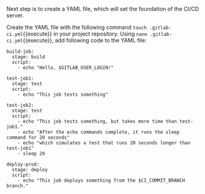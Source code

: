 

Next step is to create a YAML file, which will set the foundation of the CI/CD server. 


Create the YAML file with the following command `touch .gitlab-ci.yml`{{execute}} in your project repository. Using `nano .gitlab-ci.yml`{{execute}}, add following code to the
YAML file:


    build-job:
      stage: build
      script:
        - echo "Hello, $GITLAB_USER_LOGIN!"

    test-job1:
      stage: test
      script:
        - echo "This job tests something"

    test-job2:
      stage: test
      script:
        - echo "This job tests something, but takes more time than test-job1."
        - echo "After the echo commands complete, it runs the sleep command for 20 seconds"
        - echo "which simulates a test that runs 20 seconds longer than test-job1"
        - sleep 20

    deploy-prod:
      stage: deploy
      script:
        - echo "This job deploys something from the $CI_COMMIT_BRANCH branch."
